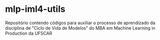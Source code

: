 # mlp-iml4-utils
Repositório contendo códigos para auxiliar o processo de aprendizado da disciplina de "Ciclo de Vida de Modelos" do MBA em Machine Learning in Production da UFSCAR
